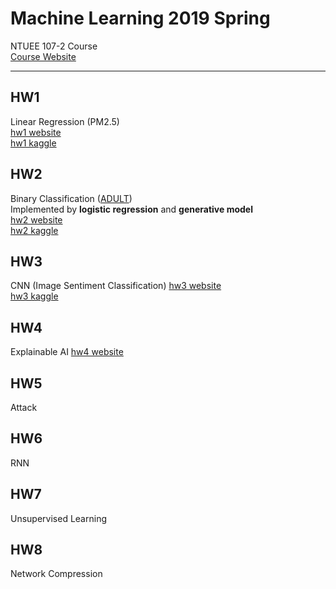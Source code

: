 # Machine Learning 2019 Spring
NTUEE 107-2 Course  
[Course Website](http://speech.ee.ntu.edu.tw/~tlkagk/courses_ML19.html)

***

## HW1
Linear Regression (PM2.5)  
[hw1 website](https://ntumlta2019.github.io/ml-web-hw1/)  
[hw1 kaggle](https://www.kaggle.com/c/ml2019spring-hw1)

## HW2
Binary Classification ([ADULT](https://archive.ics.uci.edu/ml/datasets/Adult))  
Implemented by **logistic regression** and **generative model**  
[hw2 website](https://ntumlta2019.github.io/ml-web-hw2/)  
[hw2 kaggle](https://www.kaggle.com/c/ml2019spring-hw2)

## HW3
CNN (Image Sentiment Classification)
[hw3 website](https://ntumlta2019.github.io/ml-web-hw3/)  
[hw3 kaggle](https://www.kaggle.com/c/ml2019spring-hw3)

## HW4
Explainable AI
[hw4 website](https://ntumlta2019.github.io/ml-web-hw4/)

## HW5
Attack

## HW6
RNN

## HW7
Unsupervised Learning

## HW8
Network Compression





